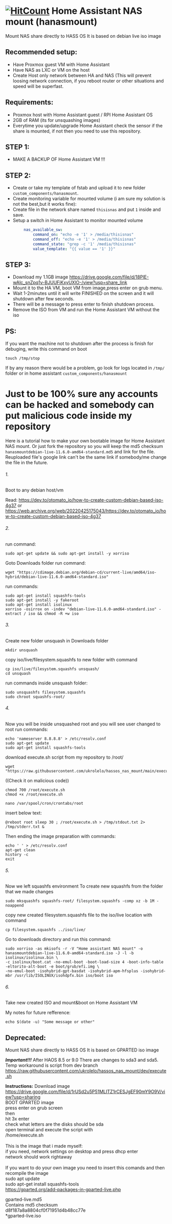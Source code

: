  [![HitCount](https://hits.dwyl.com/ukrolelo/hassos_nas_mount.svg?style=flat-square)](http://hits.dwyl.com/ukrolelo/hassos_nas_mount)
Home Assistant NAS mount (hanasmount)
====================
Mount NAS share directly to HASS OS
It is based on debian live iso image

Recommended setup:
-------------------
- Have Proxmox guest VM with Home Assistant
- Have NAS as LXC or VM on the host
- Create Host only network between HA and NAS (This will prevent loosing network connection, if you reboot router or other situations and speed will be superfast.


Requirements:
-------------------
- Proxmox host with Home Assistant guest / RPI Home Assistant OS
- 2GB of RAM (its for unsquashing images)
- Everytime you update/upgrade Home Assistant check the sensor if the share is mounted, if not then you need to use this repository.

## STEP 1:
- MAKE A BACKUP OF Home Assistant VM !!!

## STEP 2:

- Create or take my template of fstab and upload it to new folder ``custom_components/hanasmount``.
- Create monitoring variable for mounted volume (i am sure my solution is not the best,but it works fine):
- Create file in the network share named ``thisisnas`` and put ``1`` inside and save.
- Setup a switch in Home Assistant to monitor mounted volume
```yaml
        nas_available_sw:
            command_on: "echo -e '1' > /media/thisisnas"
            command_off: "echo -e '1' > /media/thisisnas"
            command_state: "grep -c '1' /media/thisisnas"
            value_template: "{{ value == '1' }}"
```

## STEP 3:
- Download my 1.1GB image
https://drive.google.com/file/d/18PlE-wAlc_snZpq1v-BJUUFiKxyUXlO-/view?usp=share_link
- Mount it to the HA VM, boot VM from image,press enter on grub menu.
- Wait 1-2minutes until it will write FINISHED on the screen and it will shutdown after few seconds.
- There will be a message to press enter to finish shutdown process.
- Remove the ISO from VM and run the Home Assistant VM without the iso

## PS:
If you want the machine not to shutdown after the process is finish for debuging, write this command on boot
```shell
touch /tmp/stop
```
If by any reason there would be a problem, go look for logs located in ``/tmp/`` folder or in home assistant ``custom_components/hanasmount``




Just to be 100% sure any accounts can be hacked and somebody can put malicious code inside my repository
====================
Here is a tutorial how to make your own bootable image for Home Assistant NAS mount. Or just fork the repository so you will keep the md5 checksum 
``hanasmountdebian-live-11.6.0-amd64-standard.md5`` and link for the file.
Reuploaded file's google link can't be the same link if somebody/me change the file in the future.

###### 1.
Boot to any debian host/vm

Read:
https://dev.to/otomato_io/how-to-create-custom-debian-based-iso-4g37
or
https://web.archive.org/web/20220425175043/https://dev.to/otomato_io/how-to-create-custom-debian-based-iso-4g37

###### 2.

run command:
```shell
sudo apt-get update && sudo apt-get install -y xorriso
```

Goto Downloads folder
run command:
```shell
wget "https://cdimage.debian.org/debian-cd/current-live/amd64/iso-hybrid/debian-live-11.6.0-amd64-standard.iso"
```

run commands:
```shell
sudo apt-get install squashfs-tools
sudo apt-get install -y fakeroot
sudo apt-get install isolinux
xorriso -osirrox on -indev "debian-live-11.6.0-amd64-standard.iso" -extract / iso && chmod -R +w iso
```




###### 3.

Create new folder unsquash in Downloads folder
```shell
mkdir unsquash
```
copy iso/live/filesystem.squashfs to new folder with command
```shell
cp iso/live/filesystem.squashfs unsquash/
cd unsquash
```


run commands inside unsquash folder:
```shell
sudo unsquashfs filesystem.squashfs
sudo chroot squashfs-root/
```

###### 4.
Now you will be inside unsquashed root and you will see user changed to root
run commands:
```shell
echo 'nameserver 8.8.8.8' > /etc/resolv.conf
sudo apt-get update
sudo apt-get install squashfs-tools
```
download execute.sh script from my repository to /root/
```shell
wget "https://raw.githubusercontent.com/ukrolelo/hassos_nas_mount/main/execute.sh"
```
((Check it on malicious code))
```shell
chmod 700 /root/execute.sh
chmod +x /root/execute.sh
```

```shell
nano /var/spool/cron/crontabs/root
```
insert below text:
```shell
@reboot root sleep 30 ; /root/execute.sh > /tmp/stdout.txt 2> /tmp/stderr.txt &
```

Then ending the image preparation with commands:
```shell
echo ' ' > /etc/resolv.conf
apt-get clean
history -c
exit
```

###### 5.

Now we left squashfs environment
To create new squashfs from the folder that we made changes

```shell
sudo mksquashfs squashfs-root/ filesystem.squashfs -comp xz -b 1M -noappend
```
copy new created filesystem.squashfs file to the iso/live location with command

```shell
cp filesystem.squashfs ../iso/live/
```

Go to downloads directory and run this command:
```shell
sudo xorriso -as mkisofs -r -V "Home assistant NAS mount" -o hanasmountdebian-live-11.6.0-amd64-standard.iso -J -l -b isolinux/isolinux.bin \
-c isolinux/boot.cat -no-emul-boot -boot-load-size 4 -boot-info-table -eltorito-alt-boot -e boot/grub/efi.img \
-no-emul-boot -isohybrid-gpt-basdat -isohybrid-apm-hfsplus -isohybrid-mbr /usr/lib/ISOLINUX/isohdpfx.bin iso/boot iso
```

###### 6.
Take new created ISO and mount&boot on Home Assistant VM



My notes for future refference:
```shell
echo $(date -u) "Some message or other"
```


## Deprecated:
Mount NAS share directly to HASS OS
It is based on GPARTED iso image

***Important!!!***
After HAOS 8.5 or 9.0 There are changes to sda3 and sda5.
Temp workaround is script from dev branch
https://raw.githubusercontent.com/ukrolelo/hassos_nas_mount/dev/execute.sh

**Instructions:**
Download image<br>
https://drive.google.com/file/d/1rUSd2u5P51MLITZ1rCESJgEF90mY9O9V/view?usp=sharing
<br>
BOOT GPARTED image<br>
press enter on grub screen<br>
then<br>
hit 3x enter<br>
check what letters are the disks should be sda<br>
open terminal and execute the script with<br>
/home/execute.sh<br>
<br>
This is the image that i made myself:<br>
if you need, network settings on desktop and press dhcp  enter<br>
network should work rightaway<br>
<br>
If you want to do your own image you need to insert this comands and then recompile the image<br>
sudo apt update<br>
sudo apt-get install squashfs-tools<br>
https://gparted.org/add-packages-in-gparted-live.php
<br>

gparted-live.md5<br>
Contains md5 checksum<br>
d8f187a8a8804cf0f71951d4b48cc77e<br>
*gparted-live.iso<br>
